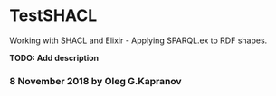 # TestSHACL

Working with SHACL and Elixir - Applying SPARQL.ex to RDF shapes.

**TODO: Add description**

### 8 November 2018 by Oleg G.Kapranov
